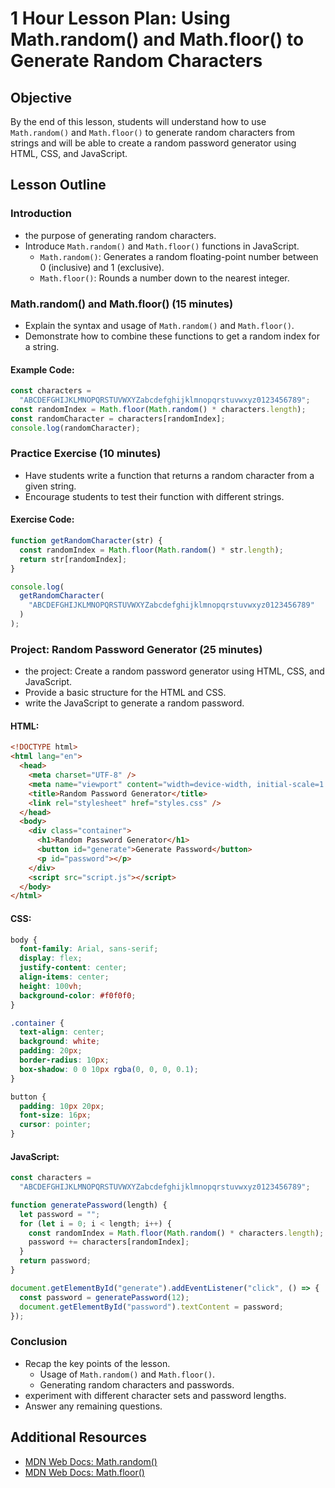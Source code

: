 # 1 Hour Lesson Plan: Using Math.random() and Math.floor() to Generate Random Characters

## Objective

By the end of this lesson, students will understand how to use `Math.random()` and `Math.floor()` to generate random characters from strings and will be able to create a random password generator using HTML, CSS, and JavaScript.

## Lesson Outline

### Introduction

- the purpose of generating random characters.
- Introduce `Math.random()` and `Math.floor()` functions in JavaScript.
  - `Math.random()`: Generates a random floating-point number between 0 (inclusive) and 1 (exclusive).
  - `Math.floor()`: Rounds a number down to the nearest integer.

### Math.random() and Math.floor() (15 minutes)

- Explain the syntax and usage of `Math.random()` and `Math.floor()`.
- Demonstrate how to combine these functions to get a random index for a string.

#### Example Code:

```javascript
const characters =
  "ABCDEFGHIJKLMNOPQRSTUVWXYZabcdefghijklmnopqrstuvwxyz0123456789";
const randomIndex = Math.floor(Math.random() * characters.length);
const randomCharacter = characters[randomIndex];
console.log(randomCharacter);
```

### Practice Exercise (10 minutes)

- Have students write a function that returns a random character from a given string.
- Encourage students to test their function with different strings.

#### Exercise Code:

```javascript
function getRandomCharacter(str) {
  const randomIndex = Math.floor(Math.random() * str.length);
  return str[randomIndex];
}

console.log(
  getRandomCharacter(
    "ABCDEFGHIJKLMNOPQRSTUVWXYZabcdefghijklmnopqrstuvwxyz0123456789"
  )
);
```

### Project: Random Password Generator (25 minutes)

- the project: Create a random password generator using HTML, CSS, and JavaScript.
- Provide a basic structure for the HTML and CSS.
- write the JavaScript to generate a random password.

#### HTML:

```html
<!DOCTYPE html>
<html lang="en">
  <head>
    <meta charset="UTF-8" />
    <meta name="viewport" content="width=device-width, initial-scale=1.0" />
    <title>Random Password Generator</title>
    <link rel="stylesheet" href="styles.css" />
  </head>
  <body>
    <div class="container">
      <h1>Random Password Generator</h1>
      <button id="generate">Generate Password</button>
      <p id="password"></p>
    </div>
    <script src="script.js"></script>
  </body>
</html>
```

#### CSS:

```css
body {
  font-family: Arial, sans-serif;
  display: flex;
  justify-content: center;
  align-items: center;
  height: 100vh;
  background-color: #f0f0f0;
}

.container {
  text-align: center;
  background: white;
  padding: 20px;
  border-radius: 10px;
  box-shadow: 0 0 10px rgba(0, 0, 0, 0.1);
}

button {
  padding: 10px 20px;
  font-size: 16px;
  cursor: pointer;
}
```

#### JavaScript:

```javascript
const characters =
  "ABCDEFGHIJKLMNOPQRSTUVWXYZabcdefghijklmnopqrstuvwxyz0123456789";

function generatePassword(length) {
  let password = "";
  for (let i = 0; i < length; i++) {
    const randomIndex = Math.floor(Math.random() * characters.length);
    password += characters[randomIndex];
  }
  return password;
}

document.getElementById("generate").addEventListener("click", () => {
  const password = generatePassword(12);
  document.getElementById("password").textContent = password;
});
```

### Conclusion

- Recap the key points of the lesson.
  - Usage of `Math.random()` and `Math.floor()`.
  - Generating random characters and passwords.
- experiment with different character sets and password lengths.
- Answer any remaining questions.

## Additional Resources

- [MDN Web Docs: Math.random()](https://developer.mozilla.org/en-US/docs/Web/JavaScript/Reference/Global_Objects/Math/random)
- [MDN Web Docs: Math.floor()](https://developer.mozilla.org/en-US/docs/Web/JavaScript/Reference/Global_Objects/Math/floor)

